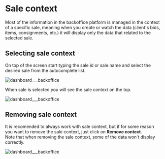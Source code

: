 # Sale context

Most of the information in the backoffice platform is managed in the context of a specific sale, meaning when you create or watch the data \(client's bids, items, consignments, etc.\) it will display only the data that related to the selected sale.

## Selecting sale context

On top of the screen start typing the sale id or sale name and select the desired sale from the autocomplete list.

![dashboard\_\_\_backoffice](https://user-images.githubusercontent.com/20393485/45093596-89e01000-b121-11e8-9427-1d038da6ff34.jpg)

When sale is selected you will see the sale context on the top.

![dashboard\_\_\_backoffice](https://user-images.githubusercontent.com/20393485/45093685-d4fa2300-b121-11e8-933c-ebf0b18ed8bb.jpg)

## Removing sale context

It is recomended to always work with sale context, but if for some reason you want to remove the sale context, just click on **Remove context**.  
Note that when removing the sale context, some of the data won't display correctly.

![dashboard\_\_\_backoffice](https://user-images.githubusercontent.com/20393485/45093831-52be2e80-b122-11e8-974d-35899d8e2f4c.jpg)

